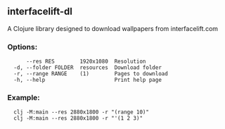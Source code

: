 ## interfacelift-dl

A Clojure library designed to download wallpapers from interfacelift.com

<!-- Usage: IFL-DL [options] -->

### Options:
```
      --res RES        1920x1080  Resolution
  -d, --folder FOLDER  resources  Download folder
  -r, --range RANGE    (1)        Pages to download
  -h, --help                      Print help page
```
### Example:
```
  clj -M:main --res 2880x1800 -r "(range 10)"
  clj -M:main --res 2880x1800 -r "'(1 2 3)"
```
